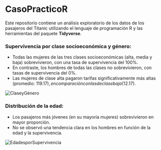 # CasoPracticoR 
Este repositorio contiene un análisis exploratorio de los datos de los pasajeros del Titanic utilizando el lenguaje de programación R y las herramientas del paquete **Tidyverse**.

### Supervivencia por clase socioeconómica y género:
- Todas las mujeres de las tres clases socioeconómicas (alta, media y baja) sobrevivieron, con una tasa de supervivencia del 100%.
- En contraste, los hombres de todas las clases no sobrevivieron, con tasas de supervivencia del 0%.
- Las mujeres de clase alta pagaron tarifas significativamente más altas (promedio: $119.17), en comparación con las de clase baja ($12.17).

![ClaseyGénero](https://github.com/user-attachments/assets/ff3cf4d9-d972-454f-8bc5-74b00704c592)

### Distribución de la edad:
- Los pasajeros más jóvenes (en su mayoría mujeres) sobrevivieron en mayor proporción.
- No se observó una tendencia clara en los hombres en función de la edad y la supervivencia.

![EdadesporSupervivencia](https://github.com/user-attachments/assets/804d9934-c08b-4fcb-8728-07c030145fd1)
